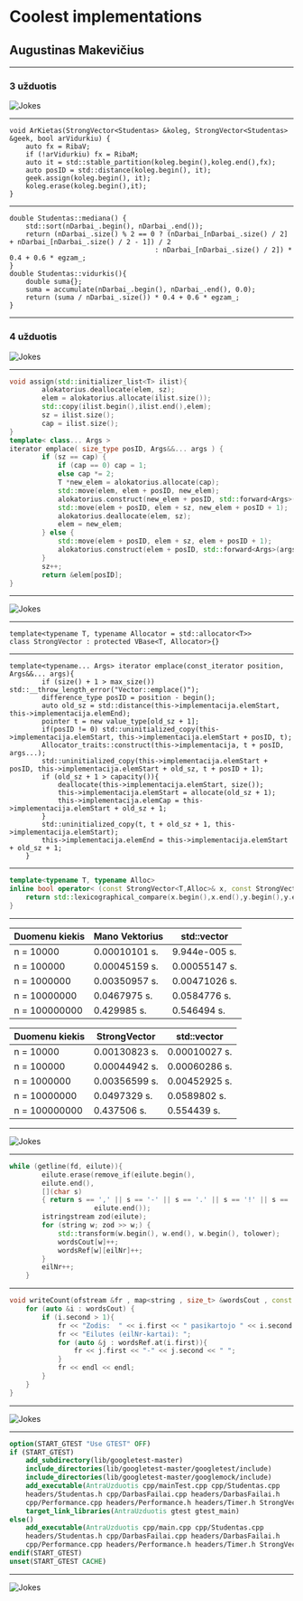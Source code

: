
# Coolest implementations
## Augustinas Makevičius

--- 

### 3 užduotis

![Jokes](c++-c-class.jpg)

---
```c++11
void ArKietas(StrongVector<Studentas> &koleg, StrongVector<Studentas> &geek, bool arVidurkiu) {
    auto fx = RibaV;
    if (!arVidurkiu) fx = RibaM;
    auto it = std::stable_partition(koleg.begin(),koleg.end(),fx);
    auto posID = std::distance(koleg.begin(), it);
    geek.assign(koleg.begin(), it);
    koleg.erase(koleg.begin(),it);
}
```
---
```c++11
double Studentas::mediana() {
    std::sort(nDarbai_.begin(), nDarbai_.end());
    return (nDarbai_.size() % 2 == 0 ? (nDarbai_[nDarbai_.size() / 2] + nDarbai_[nDarbai_.size() / 2 - 1]) / 2
                                    : nDarbai_[nDarbai_.size() / 2]) * 0.4 + 0.6 * egzam_;
}
double Studentas::vidurkis(){
    double suma{};
    suma = accumulate(nDarbai_.begin(), nDarbai_.end(), 0.0);
    return (suma / nDarbai_.size()) * 0.4 + 0.6 * egzam_;
}
```
---

### 4 užduotis
![Jokes](image61.png)

---
```c++
void assign(std::initializer_list<T> ilist){
        alokatorius.deallocate(elem, sz);
        elem = alokatorius.allocate(ilist.size());
        std::copy(ilist.begin(),ilist.end(),elem);
        sz = ilist.size();
        cap = ilist.size();
}
template< class... Args > 
iterator emplace( size_type posID, Args&&... args ) {
        if (sz == cap) {
            if (cap == 0) cap = 1;
            else cap *= 2;
            T *new_elem = alokatorius.allocate(cap);
            std::move(elem, elem + posID, new_elem);
            alokatorius.construct(new_elem + posID, std::forward<Args>(args)...);
            std::move(elem + posID, elem + sz, new_elem + posID + 1);
            alokatorius.deallocate(elem, sz);
            elem = new_elem;
        } else {
            std::move(elem + posID, elem + sz, elem + posID + 1);
            alokatorius.construct(elem + posID, std::forward<Args>(args)...);
        }
        sz++;
        return &elem[posID];
}
```

---

![Jokes](image4.png)

---
```c++11
template<typename T, typename Allocator = std::allocator<T>>
class StrongVector : protected VBase<T, Allocator>{}
```
---
```c++11
template<typename... Args> iterator emplace(const_iterator position, Args&&... args){
        if (size() + 1 > max_size()) std::__throw_length_error("Vector::emplace()");
        difference_type posID = position - begin();
        auto old_sz = std::distance(this->implementacija.elemStart, this->implementacija.elemEnd);
        pointer t = new value_type[old_sz + 1];
        if(posID != 0) std::uninitialized_copy(this->implementacija.elemStart, this->implementacija.elemStart + posID, t);
        Allocator_traits::construct(this->implementacija, t + posID, args...);
        std::uninitialized_copy(this->implementacija.elemStart + posID, this->implementacija.elemStart + old_sz, t + posID + 1);
        if (old_sz + 1 > capacity()){
            deallocate(this->implementacija.elemStart, size());
            this->implementacija.elemStart = allocate(old_sz + 1);
            this->implementacija.elemCap = this->implementacija.elemStart + old_sz + 1;
        }
        std::uninitialized_copy(t, t + old_sz + 1, this->implementacija.elemStart);
        this->implementacija.elemEnd = this->implementacija.elemStart + old_sz + 1;
    }
```
---
```c++
template<typename T, typename Alloc>
inline bool operator< (const StrongVector<T,Alloc>& x, const StrongVector<T,Alloc>& y){
    return std::lexicographical_compare(x.begin(),x.end(),y.begin(),y.end());
}

```
---

|Duomenu kiekis                    |Mano Vektorius   |std::vector     |
|----------------------------------|-----------------|----------------|
| n = 10000 | 0.00010101 s. | 9.944e-005 s. |
| n = 100000 | 0.00045159 s. | 0.00055147 s. |
| n = 1000000 | 0.00350957 s. | 0.00471026 s. |
| n = 10000000 | 0.0467975 s. | 0.0584776 s. |
| n = 100000000 | 0.429985 s. | 0.546494 s. |


|Duomenu kiekis                    |StrongVector     |std::vector     |
|----------------------------------|-----------------|----------------|
| n = 10000 | 0.00130823 s. | 0.00010027 s. |
| n = 100000 | 0.00044942 s. | 0.00060286 s. |
| n = 1000000 | 0.00356599 s. | 0.00452925 s. |
| n = 10000000 | 0.0497329 s. | 0.0589802 s. |
| n = 100000000 | 0.437506 s. | 0.554439 s. |

---

![Jokes](map.jpg)

---

```c++
while (getline(fd, eilute)){
        eilute.erase(remove_if(eilute.begin(), 
        eilute.end(),
        [](char s) 
        { return s == ',' || s == '-' || s == '.' || s == '!' || s == '?' || s == '(' || s == ')' || s == '„' || s == '“';}),
                     eilute.end());
        istringstream zod(eilute);
        for (string w; zod >> w;) {
            std::transform(w.begin(), w.end(), w.begin(), tolower);
            wordsCout[w]++;
            wordsRef[w][eilNr]++;
        }
        eilNr++;
    }
```
---
```c++
void writeCount(ofstream &fr , map<string , size_t> &wordsCout , const map<string , map<size_t , size_t>> &wordsRef) {
    for (auto &i : wordsCout) {
        if (i.second > 1){
            fr << "Zodis:  " << i.first << " pasikartojo " << i.second << " kartus." << endl;
            fr << "Eilutes (eilNr-kartai): ";
            for (auto &j : wordsRef.at(i.first)){
                fr << j.first << "-" << j.second << " ";
            }
            fr << endl << endl;
        }
    }
}
```
---

![Jokes](cmake.jpg)

--- 
```cmake
option(START_GTEST "Use GTEST" OFF)
if (START_GTEST)
    add_subdirectory(lib/googletest-master)
    include_directories(lib/googletest-master/googletest/include)
    include_directories(lib/googletest-master/googlemock/include)
    add_executable(AntraUzduotis cpp/mainTest.cpp cpp/Studentas.cpp 
    headers/Studentas.h cpp/DarbasFailai.cpp headers/DarbasFailai.h 
    cpp/Performance.cpp headers/Performance.h headers/Timer.h StrongVector.h)
    target_link_libraries(AntraUzduotis gtest gtest_main)
else()
    add_executable(AntraUzduotis cpp/main.cpp cpp/Studentas.cpp 
    headers/Studentas.h cpp/DarbasFailai.cpp headers/DarbasFailai.h 
    cpp/Performance.cpp headers/Performance.h headers/Timer.h StrongVector.h)
endif(START_GTEST)
unset(START_GTEST CACHE)
```
---

![Jokes](segs.jpg)
```

